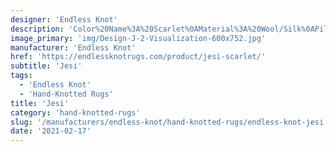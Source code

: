 ```yaml
---
designer: 'Endless Knot'
description: 'Color%20Name%3A%20Scarlet%0AMaterial%3A%20Wool/Silk%0APile%3A%20CutStyle%3A%20Abstract%2C%20Modern%2C%20New%20ArrivalsCollection%3A%20Hand-Knotted%20Collection'
image_primary: 'img/Design-J-2-Visualization-600x752.jpg'
manufacturer: 'Endless Knot'
href: 'https://endlessknotrugs.com/product/jesi-scarlet/'
subtitle: 'Jesi'
tags:
  - 'Endless Knot'
  - 'Hand-Knotted Rugs'
title: 'Jesi'
category: 'hand-knotted-rugs'
slug: '/manufacturers/endless-knot/hand-knotted-rugs/endless-knot-jesi'
date: '2021-02-17'
---
```

